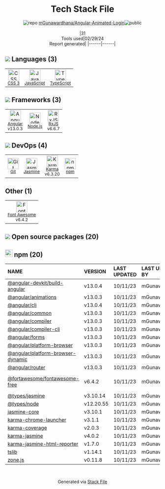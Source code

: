 <!--
&lt;--- Readme.md Snippet without images Start ---&gt;
## Tech Stack
mGunawardhana/Angular-Animated-Login is built on the following main stack:

- [JavaScript](https://developer.mozilla.org/en-US/docs/Web/JavaScript) – Languages
- [TypeScript](http://www.typescriptlang.org) – Languages
- [Angular](https://angular.io) – Javascript MVC Frameworks
- [Node.js](http://nodejs.org/) – Frameworks (Full Stack)
- [RxJS](http://reactivex.io/rxjs/) – Concurrency Frameworks
- [Jasmine](http://jasmine.github.io/) – Javascript Testing Framework
- [Karma](http://karma-runner.github.io/) – Browser Testing
- [Font Awesome](https://fontawesome.com/) – Fonts

Full tech stack [here](/techstack.md)

&lt;--- Readme.md Snippet without images End ---&gt;

&lt;--- Readme.md Snippet with images Start ---&gt;
## Tech Stack
mGunawardhana/Angular-Animated-Login is built on the following main stack:

- <img width='25' height='25' src='https://img.stackshare.io/service/1209/javascript.jpeg' alt='JavaScript'/> [JavaScript](https://developer.mozilla.org/en-US/docs/Web/JavaScript) – Languages
- <img width='25' height='25' src='https://img.stackshare.io/service/1612/bynNY5dJ.jpg' alt='TypeScript'/> [TypeScript](http://www.typescriptlang.org) – Languages
- <img width='25' height='25' src='https://img.stackshare.io/service/3745/cb8U-gL6_400x400.jpg' alt='Angular'/> [Angular](https://angular.io) – Javascript MVC Frameworks
- <img width='25' height='25' src='https://img.stackshare.io/service/1011/n1JRsFeB_400x400.png' alt='Node.js'/> [Node.js](http://nodejs.org/) – Frameworks (Full Stack)
- <img width='25' height='25' src='https://img.stackshare.io/service/1796/984368.png' alt='RxJS'/> [RxJS](http://reactivex.io/rxjs/) – Concurrency Frameworks
- <img width='25' height='25' src='https://img.stackshare.io/service/831/7c0b595409af531b9cdeb07f8c513e8b.png' alt='Jasmine'/> [Jasmine](http://jasmine.github.io/) – Javascript Testing Framework
- <img width='25' height='25' src='https://img.stackshare.io/service/1420/TidYGd6a.png' alt='Karma'/> [Karma](http://karma-runner.github.io/) – Browser Testing
- <img width='25' height='25' src='https://img.stackshare.io/service/3244/1_Mr1Fy00XjPGNf1Kkp_hWtw_2x.png' alt='Font Awesome'/> [Font Awesome](https://fontawesome.com/) – Fonts

Full tech stack [here](/techstack.md)

&lt;--- Readme.md Snippet with images End ---&gt;
-->
<div align="center">

# Tech Stack File
![](https://img.stackshare.io/repo.svg "repo") [mGunawardhana/Angular-Animated-Login](https://github.com/mGunawardhana/Angular-Animated-Login)![](https://img.stackshare.io/public_badge.svg "public")
<br/><br/>
|31<br/>Tools used|02/29/24 <br/>Report generated|
|------|------|
</div>

## <img src='https://img.stackshare.io/languages.svg'/> Languages (3)
<table><tr>
  <td align='center'>
  <img width='36' height='36' src='https://img.stackshare.io/service/6727/css.png' alt='CSS 3'>
  <br>
  <sub><a href="https://developer.mozilla.org/en-US/docs/Web/CSS/CSS3">CSS 3</a></sub>
  <br>
  <sub></sub>
</td>

<td align='center'>
  <img width='36' height='36' src='https://img.stackshare.io/service/1209/javascript.jpeg' alt='JavaScript'>
  <br>
  <sub><a href="https://developer.mozilla.org/en-US/docs/Web/JavaScript">JavaScript</a></sub>
  <br>
  <sub></sub>
</td>

<td align='center'>
  <img width='36' height='36' src='https://img.stackshare.io/service/1612/bynNY5dJ.jpg' alt='TypeScript'>
  <br>
  <sub><a href="http://www.typescriptlang.org">TypeScript</a></sub>
  <br>
  <sub></sub>
</td>

</tr>
</table>

## <img src='https://img.stackshare.io/frameworks.svg'/> Frameworks (3)
<table><tr>
  <td align='center'>
  <img width='36' height='36' src='https://img.stackshare.io/service/3745/cb8U-gL6_400x400.jpg' alt='Angular'>
  <br>
  <sub><a href="https://angular.io">Angular</a></sub>
  <br>
  <sub>v13.0.3</sub>
</td>

<td align='center'>
  <img width='36' height='36' src='https://img.stackshare.io/service/1011/n1JRsFeB_400x400.png' alt='Node.js'>
  <br>
  <sub><a href="http://nodejs.org/">Node.js</a></sub>
  <br>
  <sub></sub>
</td>

<td align='center'>
  <img width='36' height='36' src='https://img.stackshare.io/service/1796/984368.png' alt='RxJS'>
  <br>
  <sub><a href="http://reactivex.io/rxjs/">RxJS</a></sub>
  <br>
  <sub>v6.6.7</sub>
</td>

</tr>
</table>

## <img src='https://img.stackshare.io/devops.svg'/> DevOps (4)
<table><tr>
  <td align='center'>
  <img width='36' height='36' src='https://img.stackshare.io/service/1046/git.png' alt='Git'>
  <br>
  <sub><a href="http://git-scm.com/">Git</a></sub>
  <br>
  <sub></sub>
</td>

<td align='center'>
  <img width='36' height='36' src='https://img.stackshare.io/service/831/7c0b595409af531b9cdeb07f8c513e8b.png' alt='Jasmine'>
  <br>
  <sub><a href="http://jasmine.github.io/">Jasmine</a></sub>
  <br>
  <sub></sub>
</td>

<td align='center'>
  <img width='36' height='36' src='https://img.stackshare.io/service/1420/TidYGd6a.png' alt='Karma'>
  <br>
  <sub><a href="http://karma-runner.github.io/">Karma</a></sub>
  <br>
  <sub>v6.3.20</sub>
</td>

<td align='center'>
  <img width='36' height='36' src='https://img.stackshare.io/service/1120/lejvzrnlpb308aftn31u.png' alt='npm'>
  <br>
  <sub><a href="https://www.npmjs.com/">npm</a></sub>
  <br>
  <sub></sub>
</td>

</tr>
</table>

## Other (1)
<table><tr>
  <td align='center'>
  <img width='36' height='36' src='https://img.stackshare.io/service/3244/1_Mr1Fy00XjPGNf1Kkp_hWtw_2x.png' alt='Font Awesome'>
  <br>
  <sub><a href="https://fontawesome.com/">Font Awesome</a></sub>
  <br>
  <sub>v6.4.2</sub>
</td>

</tr>
</table>


## <img src='https://img.stackshare.io/group.svg' /> Open source packages (20)</h2>

## <img width='24' height='24' src='https://img.stackshare.io/service/1120/lejvzrnlpb308aftn31u.png'/> npm (20)

|NAME|VERSION|LAST UPDATED|LAST UPDATED BY|LICENSE|VULNERABILITIES|
|:------|:------|:------|:------|:------|:------|
|[@angular-devkit/build-angular](https://www.npmjs.com/@angular-devkit/build-angular)|v13.0.4|10/11/23|mGunawardhana |MIT|N/A|
|[@angular/animations](https://www.npmjs.com/@angular/animations)|v13.0.3|10/11/23|mGunawardhana |MIT|N/A|
|[@angular/cli](https://www.npmjs.com/@angular/cli)|v13.0.4|10/11/23|mGunawardhana |MIT|N/A|
|[@angular/common](https://www.npmjs.com/@angular/common)|v13.0.3|10/11/23|mGunawardhana |MIT|N/A|
|[@angular/compiler](https://www.npmjs.com/@angular/compiler)|v13.0.3|10/11/23|mGunawardhana |MIT|N/A|
|[@angular/compiler-cli](https://www.npmjs.com/@angular/compiler-cli)|v13.0.3|10/11/23|mGunawardhana |MIT|N/A|
|[@angular/forms](https://www.npmjs.com/@angular/forms)|v13.0.3|10/11/23|mGunawardhana |MIT|N/A|
|[@angular/platform-browser](https://www.npmjs.com/@angular/platform-browser)|v13.0.3|10/11/23|mGunawardhana |MIT|N/A|
|[@angular/platform-browser-dynamic](https://www.npmjs.com/@angular/platform-browser-dynamic)|v13.0.3|10/11/23|mGunawardhana |MIT|N/A|
|[@angular/router](https://www.npmjs.com/@angular/router)|v13.0.3|10/11/23|mGunawardhana |MIT|N/A|
|[@fortawesome/fontawesome-free](https://www.npmjs.com/@fortawesome/fontawesome-free)|v6.4.2|10/11/23|mGunawardhana |CC-BY-4.0,OFL-1.1,MIT|N/A|
|[@types/jasmine](https://www.npmjs.com/@types/jasmine)|v3.10.14|10/11/23|mGunawardhana |MIT|N/A|
|[@types/node](https://www.npmjs.com/@types/node)|v12.20.55|10/11/23|mGunawardhana |MIT|N/A|
|[jasmine-core](https://www.npmjs.com/jasmine-core)|v3.10.1|10/11/23|mGunawardhana |MIT|N/A|
|[karma-chrome-launcher](https://www.npmjs.com/karma-chrome-launcher)|v3.1.1|10/11/23|mGunawardhana |MIT|N/A|
|[karma-coverage](https://www.npmjs.com/karma-coverage)|v2.0.3|10/11/23|mGunawardhana |MIT|N/A|
|[karma-jasmine](https://www.npmjs.com/karma-jasmine)|v4.0.2|10/11/23|mGunawardhana |MIT|N/A|
|[karma-jasmine-html-reporter](https://www.npmjs.com/karma-jasmine-html-reporter)|v1.7.0|10/11/23|mGunawardhana |MIT|N/A|
|[tslib](https://www.npmjs.com/tslib)|v1.14.1|10/11/23|mGunawardhana |0BSD|N/A|
|[zone.js](https://www.npmjs.com/zone.js)|v0.11.8|10/11/23|mGunawardhana |MIT|N/A|

<br/>
<div align='center'>

Generated via [Stack File](https://github.com/marketplace/stack-file)
